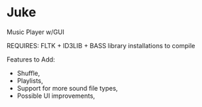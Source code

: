 Juke
=======

Music Player w/GUI

REQUIRES: FLTK + ID3LIB + BASS library installations to compile

Features to Add:

* Shuffle,
* Playlists, 
* Support for more sound file types,
* Possible UI improvements,
